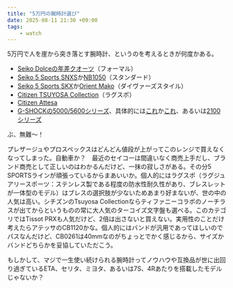 ```yaml
---
title: "5万円の腕時計選び"
date: 2025-08-11 21:30 +09:00
tags: 
    - watch
---
```


5万円で人を崖から突き落とす腕時計、というのを考えるときが何度かある。

- [Seiko Dolceの年差クオーツ](https://www.seikowatches.com/jp-ja/products/dolceandexceline/sacm171)（フォーマル）
- [Seiko 5 Sports SNXS](https://www.seikowatches.com/jp-ja/products/5sports/sbsa253)か[NB1050](https://citizen.jp/shop/collection/g/gNB1050-59A/)（スタンダード）
- [Seiko 5 Sports SKX](https://www.seikowatches.com/jp-ja/products/5sports/sbsa225)か[Orient Mako]((https://www.orient-watch.jp/product/category/item/?item_id=1705&category_id=265))（ダイヴァーズスタイル）
- [Citizen TSUYOSA Collection](https://citizen.jp/shop/collection/g/gNJ0200-50L/)（ラグスポ）
- [Citizen Attesa](https://citizen.jp/shop/attesa/g/gCB1120-50E/)
- [G-SHOCKの5000/5600シリーズ](https://gshock.casio.com/jp/products/collection/origin/5000_5600/)、具体的には[これ](https://www.casio.com/jp/watches/gshock/product.GW-M5610U-1/)か[これ](https://www.casio.com/jp/watches/gshock/product.GW-5000U-1/)、あるいは[2100シリーズ](https://gshock.casio.com/jp/products/analog-digital/ga-2100/)

ぶ、無難〜！

プレザージュやプロスペックスはどんどん値段が上がってこのレンジで買えなくなってしまった。自動車か？　最近のセイコーは間違いなく商売上手だし、ブランド商売として正しいのはわかるんだけど、一抹の寂しさがある。その分5 SPORTSラインが頑張っているからまあいいか。個人的にはラグスポ（ラグジュアリースポーツ：ステンレス製である程度の防水性耐久性があり、ブレスレットが一体型のモデル）はブレスの選択肢が少ないためあまり好まないが、世の中の人気は高い。シチズンのTsuyosa Collectionならティファニーコラボのノーチラスが出てからというものの常に大人気のターコイズ文字盤も選べる。このカテゴリではTissot PRXも人気だけど、2倍は出さないと買えない。実用性のことだけ考えたらアテッサのCB1120かな。個人的にはバンドが汎用であってほしいのでパスなんだけど、CB0261は40mmなのがちょっとでかく感じるから、サイズかバンドどちらかを妥協していただこう。

もしかして、マジで一生使い続けられる腕時計ってノウハウや互換品が世に出回り過ぎているETA、セリタ、ミヨタ、あるいは7S、4Rあたりを搭載したモデルじゃないか？

